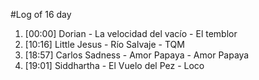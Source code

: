 #Log of 16 day

1. [00:00] Dorian - La velocidad del vacío - El temblor
1. [10:16] Little Jesus - Río Salvaje - TQM
1. [18:57] Carlos Sadness - Amor Papaya - Amor Papaya
1. [19:01] Siddhartha - El Vuelo del Pez - Loco
